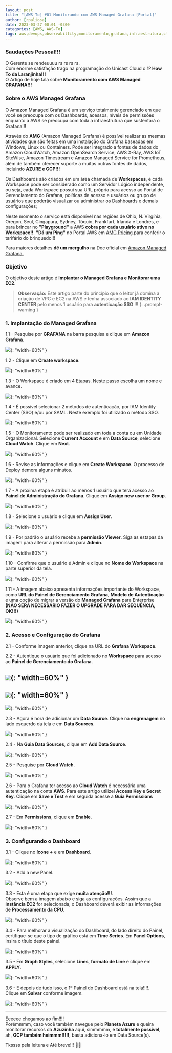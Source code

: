 ```yaml
---
layout: post
title: "[AWS-To] #01 Monitorando com AWS Managed Grafana [Portal]"
author: [rpaliosa]
date: 2023-03-27 00:01 -0300
categories: [AWS, AWS-To]
tags: aws,devops,observabillity,monitoramento,grafana,infraestrutura,cloud]
---
```


### Saudações Pessoal!!!

O Gerente se rendeuuuu rs rs rs rs. <br>
Com enorme satisfação trago na  programação do Unicast Cloud o **1º How To da Laranjinha!!!** <br>
O Artigo de hoje fala sobre  **Monitoramento com AWS Managed GRAFANA!!!**

### **Sobre o AWS Managed Grafana**

O Amazon Managed Grafana é um serviço totalmente gerenciado em que você se preocupa com os Dashboards, acessos, níveis de permissões enquanto a AWS se preocupa com toda a infraestrutura que sustentará o Grafana!!!

Através do **AMG** (Amazon  Managed Grafana) é possível realizar as mesmas atividades que são feitas  em uma instalação do Grafana baseadas em Windows, Linux ou  Containers. Pode ser integrado a fontes de dados do Amazon CloudWatch, Amazon OpenSearch Service, AWS X-Ray, AWS IoT SiteWise, Amazon Timestream e Amazon Managed Service for Prometheus, além de também oferecer suporte a muitas outras fontes de dados, incluindo **AZURE e GCP!!!**

Os Dashboards são criados em um área chamada de **Workspaces**, e cada Workspace pode ser considerado como um Servidor Lógico independente, ou seja, cada Workspace possui sua URL própria para acesso ao Portal de Gerenciamento do Grafana, políticas de acesso e usuários ou grupo de usuários que poderão visualizar ou administrar os Dashboards e demais configurações;

Neste momento o serviço está disponível nas regiões de Ohio, N. Virgínia, Oregon, Seul, Cingapura, Sydney, Tóquio, Frankfurt, Irlanda e Londres, e para brincar no **"Playground"** a AWS **cobra por cada usuário ativo no Workspace!!**.
**"Dá um Ping"** no Portal AWS em <a href="https://aws.amazon.com/pt/grafana/pricing/" target="_blank">AMG Pricing </a> para conferir o tarifário do brinquedo!!! <br>

Para maiores detalhes **dê um mergulho** na Doc oficial em <a href="https://docs.aws.amazon.com/grafana/latest/userguide/what-is-Amazon-Managed-Service-Grafana.html" target="_blank">Amazon Managed Grafana. </a> 

### **Objetivo**

O objetivo deste artigo é **Implantar o Managed Grafana e Monitorar uma EC2**.

>**Observação:** Este artigo parte do princípio que o leitor já domina a criação de VPC e EC2 na AWS e tenha associado ao **IAM IDENTITY CENTER**  pelo menos 1 usuário para **autenticação SSO** !!!
{: .prompt-warning }

### **1. Implantação do Managed Grafana**

1.1 - Pesquise por **GRAFANA** na barra pesquisa e clique em **Amazon Grafana**.

![](/assets/img/64/awsgrafana01.png ){: "width=60%" }

1.2 - Clique em **Create workspace**. 

![](/assets/img/64/awsgrafana02.png ){: "width=60%" }

1.3 - O Workspace é criado em 4 Etapas. Neste passo escolha um nome e avance. 

![](/assets/img/64/awsgrafana03.png ){: "width=60%" }

1.4 - É possível selecionar 2 métodos de autenticação, por IAM Identity Center (SSO) e/ou por SAML. Neste exemplo foi utilizado o método SSO.

![](/assets/img/64/awsgrafana04.png ){: "width=60%" }

1.5 - O Monitoramento pode ser realizado em toda a conta ou em Unidade Organizacional. Selecione **Current Account** e em **Data Source**, selecione **Cloud Watch**. Clique em **Next**.

![](/assets/img/64/awsgrafana05.png ){: "width=60%" }

1.6 - Revise as informações e clique em **Create Workspace**. O processo de Deploy demora alguns minutos.

![](/assets/img/64/awsgrafana06.png ){: "width=60%" }

1.7 - A próxima etapa é atribuir ao menos 1 usuário que terá acesso ao **Painel de Administração do Grafana**. Clique em **Assign new user or Group**.

![](/assets/img/64/awsgrafana07.png ){: "width=60%" }

1.8 - Selecione o usuário e clique em **Assign User**.

![](/assets/img/64/awsgrafana08.png ){: "width=60%" }

1.9 - Por padrão o usuário recebe a **permissão Viewer**. Siga as estapas da imagem para alterar a permissão para **Admin**.

![](/assets/img/64/awsgrafana09.png ){: "width=60%" }

1.10 - Confirme que o usuário é Admin e clique no **Nome do Workspace** na parte superior da tela.

![](/assets/img/64/awsgrafana10.png ){: "width=60%" }

1.11 - A imagem abaixo apresenta informações importante do Workspace, como **URL do Painel de Gerenciamento Grafana**, **Modelo de Autenticação** e uma opção de migrar a versão do **Managed Grafana** para Enterprise **(NÃO SERÁ NECESSÁRIO FAZER O UPGRADE PARA DAR SEQUÊNCIA, OK!!!)**

![](/assets/img/64/awsgrafana11.png ){: "width=60%" }

### **2. Acesso e Configuração do Grafana**

2.1 - Conforme imagem anterior, clique na URL do **Grafana Workspace**.

2.2 - Autentique o usuário que foi adicionado no **Workspace** para acesso ao **Painel de Gerenciamento do Grafana**.

![](/assets/img/64/awsgrafana12.png ){: "width=60%" }
---
![](/assets/img/64/awsgrafana13.png ){: "width=60%" }
---
![](/assets/img/64/awsgrafana14.png ){: "width=60%" }

2.3 - Agora é hora de adicionar um **Data Source**. Clique na **engrenagem** no lado esquerdo da tela e em **Data Sources**.

![](/assets/img/64/awsgrafana15.png ){: "width=60%" }

2.4 - Na **Guia Data Sources**, clique em **Add Data Source**.

![](/assets/img/64/awsgrafana16.png ){: "width=60%" }

2.5 - Pesquise por **Cloud Watch**.

![](/assets/img/64/awsgrafana17.png ){: "width=60%" }

2.6 - Para o Grafana ter acesso ao **Cloud Watch** é necessária uma autenticação na conta **AWS**. Para este artigo utilizei **Access Key e Secret Key**. Clique em **Save e Test** e em seguida acesse a **Guia Permissions**

![](/assets/img/64/awsgrafana18.png ){: "width=60%" }

2.7 - Em **Permissions**, clique em **Enable**.

![](/assets/img/64/awsgrafana18-2.png ){: "width=60%" }


### **3. Configurando o Dashboard**

3.1 - Clique no **ícone +** e em **Dashboard**.

![](/assets/img/64/awsgrafana19.png ){: "width=60%" }

3.2 - Add a new Panel.

![](/assets/img/64/awsgrafana20.png ){: "width=60%" }

3.3 - Esta é uma etapa que exige **muita atenção!!!**.<br>
Observe bem a imagem abaixo e siga as configurações. Assim que a **instância EC2** for selecionada, o Dashboard deverá exibir as informações de **Processamento da CPU**.

![](/assets/img/64/awsgrafana21.png ){: "width=60%" }

3.4 - Para melhorar a visualização do Dashboard, do lado direito do Painel, certifique-se que o tipo de gráfico está em **Time Series**. Em **Panel Options**, insira o título deste painel.  

![](/assets/img/64/awsgrafana22.png ){: "width=60%" }

3.5 - Em **Graph Styles**, selecione **Lines**, **formato de Line** e clique em **APPLY**.

![](/assets/img/64/awsgrafana23.png ){: "width=60%" }

3.6 - E depois de tudo isso, o 1º Painel do Dashboard está na tela!!!!. <br>
Clique em **Salvar** conforme imagem. 

![](/assets/img/64/awsgrafana24.png ){: "width=60%" }

---
Eeeeee chegamos ao fim!!!!<br>
Porémmmm, caso você também navegue pelo **Planeta Azure** e queira monitorar recursos da **Azuzinha** aqui, simmmmm, é **totalmente possível**, ah, **GCP também heimmm!!!!!**, basta adiciona-lo em Data Source(s).<br>

Tkssss pela leitura e Até breve!!! 🍻🚀 
